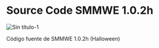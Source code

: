 # Source Code SMMWE 1.0.2h

![Sin título-1](https://github.com/restore-team/source-1.0.2h/assets/71290681/bf25e5ed-c350-49ae-a0c2-6de6f7f203b8)

Código fuente de SMMWE 1.0.2h (Halloween)
